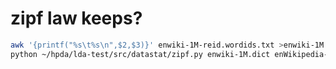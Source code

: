 zipf law keeps?
===================

```sh
awk '{printf("%s\t%s\n",$2,$3)}' enwiki-1M-reid.wordids.txt >enwiki-1M.dict
python ~/hpda/lda-test/src/datastat/zipf.py enwiki-1M.dict enWikipedia-1M
```
